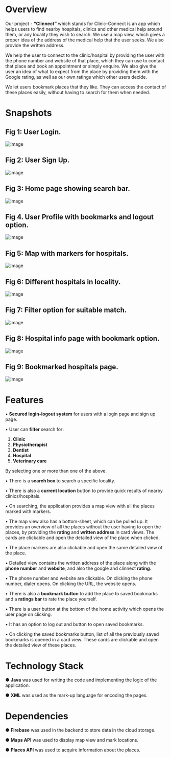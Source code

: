 # Overview

Our project - **“Clinnect”** which stands for Clinic-Connect is an
app which helps users to find nearby hospitals, clinics and other
medical help around them, or any locality they wish to search. We
use a map view, which gives a proper idea of the address of the
medical help that the user seeks. We also provide the written
address.

We help the user to connect to the clinic/hospital by providing the
user with the phone number and website of that place, which they
can use to contact that place and book an appointment or simply
enquire. We also give the user an idea of what to expect from the
place by providing them with the Google rating, as well as our own
ratings which other users decide.

We let users bookmark places that they like. They can access the
contact of these places easily, without having to search for them
when needed.


# Snapshots




Fig     1: User Login.
--
![image](https://user-images.githubusercontent.com/55808644/71815859-cc638500-30a6-11ea-9079-d8d55d866a08.png)

Fig     2: User Sign Up.
--
![image](https://user-images.githubusercontent.com/55808644/71815930-06cd2200-30a7-11ea-94c7-29b216119201.png)

Fig 3: Home page showing search bar.
--
![image](https://user-images.githubusercontent.com/55808644/71815963-206e6980-30a7-11ea-81ca-33527715e398.png)

Fig 4. User Profile with bookmarks and logout option.
--
![image](https://user-images.githubusercontent.com/55808644/71815977-2fedb280-30a7-11ea-8a04-6bdedd15223f.png)

Fig     5: Map with markers for hospitals.
--
![image](https://user-images.githubusercontent.com/55808644/71816091-85c25a80-30a7-11ea-9814-c28fc02d000d.png)

Fig     6: Different hospitals in locality.
--
![image](https://user-images.githubusercontent.com/55808644/71816077-7ba05c00-30a7-11ea-8c08-106d975ddd7e.png)

Fig 7: Filter option for suitable match.
--
![image](https://user-images.githubusercontent.com/55808644/71816070-74794e00-30a7-11ea-8917-f18539df55a3.png)

Fig 8: Hospital info page with bookmark option.
--
![image](https://user-images.githubusercontent.com/55808644/71816057-6aefe600-30a7-11ea-80e3-fe9a08f802da.png)

Fig     9: Bookmarked hospitals page.
--
![image](https://user-images.githubusercontent.com/55808644/71816042-65929b80-30a7-11ea-99fc-0b081ea3d2a3.png)


# Features

•	**Secured login-logout system** for users with a login page and sign up page.

•	User can **filter** search for: 
  1.	**Clinic** 
  2.	**Physiotherapist**
  3.	**Dentist**
  4.	**Hospital**
  5.	**Veterinary care** 
	
  By selecting one or more than one of the above.
  
•	There is a **search box** to search a specific locality.

•	There is also a **current location** button to provide quick results of nearby clinics/hospitals.

•	On searching, the application provides a map view with all the places marked with markers.

•	The map view also has a bottom-sheet, which can be pulled up. It provides an overview of all the places without the user having to open the places, by providing the **rating** and **written address** in card views. The cards are clickable and open the detailed view of the place when clicked.

•	The place markers are also clickable and open the same detailed view of the place.

•	Detailed view contains the written address of the place along with the **phone number** and **website**, and also the google and clinnect **rating**.

•	The phone number and website are clickable. On clicking the phone number, dialer opens. On clicking the URL, the website opens.

•	There is also a **bookmark button** to add the place to saved bookmarks and a **ratings bar** to rate the place yourself.

•	There is a user button at the bottom of the home activity which opens the user page on clicking.

•	It has an option to log out and button to open saved bookmarks.

•	On clicking the saved bookmarks button, list of all the previously saved bookmarks is opened in a card view. These cards are clickable and open the detailed view of these places.



# Technology Stack

●	**Java** was used for writing the code and implementing the logic of the application.

●	**XML** was used as the mark-up language for encoding the pages.

# Dependencies

●	**Firebase** was used in the backend to store data in the cloud storage.

●	**Maps API** was used to display map view and mark locations.

●	**Places API** was used to acquire information about the places.











